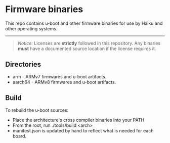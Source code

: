 Firmware binaries
===================

This repo contains u-boot and other firmware binaries for use
by Haiku and other operating systems.

----------

> *Notice:* Licenses are **strictly** followed in this repository.
> Any binaries **must** have a documented source location if the license requires it.

Directories
-------------

* arm - ARMv7 firmwares and u-boot artifacts.
* aarch64 - ARMv8 firmwares and u-boot artifacts.

Build
-------------

To rebuild the u-boot sources:

* Place the architecture's cross compiler binaries into your PATH
* From the root, run ./tools/build &lt;arch&gt;
* manifest.json is updated by hand to reflect what is needed for each board.
